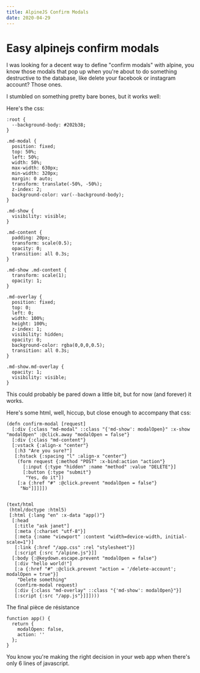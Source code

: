 ```yaml
---
title: AlpineJS Confirm Modals
date: 2020-04-29
---
```


# Easy alpinejs confirm modals

I was looking for a decent way to define "confirm modals" with alpine, you know those modals that pop up when you're about to do something destructive
to the database, like delete your facebook or instagram account? Those ones.

I stumbled on something pretty bare bones, but it works well:

Here's the css:

    :root {
      --background-body: #202b38;
    }

    .md-modal {
      position: fixed;
      top: 50%;
      left: 50%;
      width: 50%;
      max-width: 630px;
      min-width: 320px;
      margin: 0 auto;
      transform: translate(-50%, -50%);
      z-index: 2;
      background-color: var(--background-body);
    }

    .md-show {
      visibility: visible;
    }

    .md-content {
      padding: 20px;
      transform: scale(0.5);
      opacity: 0;
      transition: all 0.3s;
    }

    .md-show .md-content {
      transform: scale(1);
      opacity: 1;
    }

    .md-overlay {
      position: fixed;
      top: 0;
      left: 0;
      width: 100%;
      height: 100%;
      z-index: 1;
      visibility: hidden;
      opacity: 0;
      background-color: rgba(0,0,0,0.5);
      transition: all 0.3s;
    }

    .md-show.md-overlay {
      opacity: 1;
      visibility: visible;
    }


This could probably be pared down a little bit, but for now (and forever) it works.

Here's some html, well, hiccup, but close enough to accompany that css:


    (defn confirm-modal [request]
      [:div {:class "md-modal" ::class "{'md-show': modalOpen}" :x-show "modalOpen" :@click.away "modalOpen = false"}
      [:div {:class "md-content"}
      [:vstack {:align-x "center"}
       [:h3 "Are you sure?"]
       [:hstack {:spacing "l" :align-x "center"}
        (form request {:method "POST" :x-bind:action "action"}
          [:input {:type "hidden" :name "method" :value "DELETE"}]
          [:button {:type "submit"}
           "Yes, do it"])
        [:a {:href "#" :@click.prevent "modalOpen = false"}
         "No"]]]]])


    (text/html
     (html/doctype :html5)
     [:html {:lang "en" :x-data "app()"}
      [:head
       [:title "ask janet"]
       [:meta {:charset "utf-8"}]
       [:meta {:name "viewport" :content "width=device-width, initial-scale=1"}]
       [:link {:href "/app.css" :rel "stylesheet"}]
       [:script {:src "/alpine.js"}]]
      [:body {:@keydown.escape.prevent "modalOpen = false"}
       [:div "hello world!"]
       [:a {:href "#" :@click.prevent "action = '/delete-account'; modalOpen = true"}]
        "Delete something"
       (confirm-modal request)
       [:div {:class "md-overlay" ::class "{'md-show': modalOpen}"}]
       [:script {:src "/app.js"}]]])))


The final pièce de résistance

    function app() {
      return {
        modalOpen: false,
        action: ''
      };
    }

You know you're making the right decision in your web app when there's only 6 lines of javascript.
